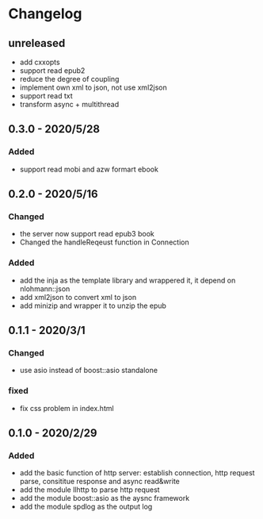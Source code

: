 # Changelog

## unreleased

- add cxxopts
- support read epub2
- reduce the degree of coupling
- implement own xml to json, not use xml2json
- support read txt
- transform async + multithread

## 0.3.0 - 2020/5/28

### Added

- support read mobi and azw formart ebook

## 0.2.0 - 2020/5/16

### Changed

- the server now support read epub3 book
- Changed the handleReqeust function in Connection

### Added

- add the inja as the template library and wrappered it, it depend on nlohmann::json
- add xml2json to convert xml to json
- add minizip and wrapper it to unzip the epub

## 0.1.1 - 2020/3/1

### Changed

- use asio instead of boost::asio standalone

### fixed

- fix css problem in index.html

## 0.1.0 - 2020/2/29

### Added

- add the basic function of http server: establish connection, http request parse, consititue response and async read&write
- add the module llhttp to parse http request
- add the module boost::asio as the aysnc framework
- add the module spdlog as the output log


